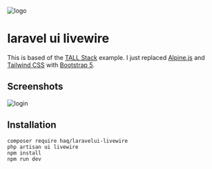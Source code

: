 ![logo](https://banners.beyondco.de/LaravelUI%20Livewire.png?theme=dark&packageName=haq%2Flaravelui-livewire&pattern=architect&style=style_1&description=LaravelUI+using+Livewire&md=1&fontSize=125px&images=https%3A%2F%2Flaravel.com%2Fimg%2Flogomark.min.svg)
# laravel ui livewire

This is based of the [TALL Stack](https://github.com/laravel-frontend-presets/tall) example. I just replaced [Alpine.js](https://github.com/alpinejs/alpine) and 
[Tailwind CSS](https://tailwindcss.com/) with [Bootstrap 5](https://v5.getbootstrap.com/).

## Screenshots
![login](https://i.imgur.com/APsKWlU.jpg)

## Installation
```
composer require haq/laravelui-livewire
php artisan ui livewire
npm install
npm run dev
```
